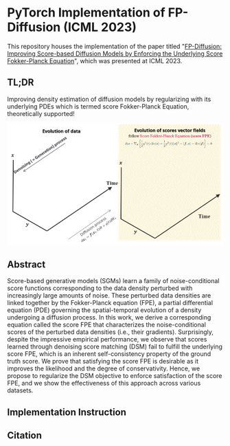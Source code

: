 # PyTorch Implementation of FP-Diffusion (ICML 2023)
This repository houses the implementation of the paper titled "[FP-Diffusion: Improving Score-based Diffusion Models by Enforcing the Underlying Score Fokker-Planck Equation](https://arxiv.org/abs/2210.04296)", which was presented at ICML 2023.

## TL;DR
Improving density estimation of diffusion models by regularizing with its underlying PDEs which is termed score Fokker-Planck Equation, theoretically supported! 

<p align="center">
<img src="ScoreFPE_3Doutline_single.gif">
</p>

## Abstract

Score-based generative models (SGMs) learn a family of noise-conditional score functions corresponding to the data density perturbed with increasingly large amounts of noise. These perturbed data densities are linked together by the Fokker-Planck equation (FPE), a partial differential equation (PDE) governing the spatial-temporal evolution of a density undergoing a diffusion process. In this work, we derive a corresponding equation called the score FPE that characterizes the noise-conditional scores of the perturbed data densities (i.e., their gradients). Surprisingly, despite the impressive empirical performance, we observe that scores learned through denoising score matching (DSM) fail to fulfill the underlying score FPE, which is an inherent self-consistency property of the ground truth score.
We prove that satisfying the score FPE is desirable as it improves the likelihood and the degree of conservativity. Hence, we propose to regularize the DSM objective to enforce satisfaction of the score FPE, and we show the effectiveness of this approach across various datasets.

## Implementation Instruction



## Citation
